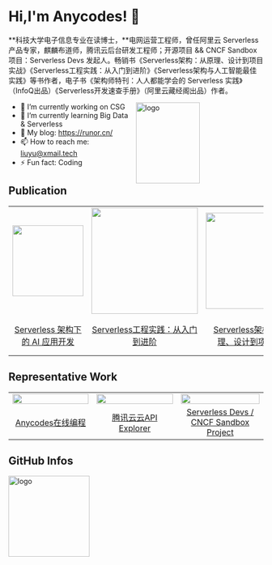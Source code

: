 # Hi,I'm Anycodes! 👋

<p>
**科技大学电子信息专业在读博士，**电网运营工程师，曾任阿里云 Serverless 产品专家，麒麟布道师，腾讯云后台研发工程师；开源项目 && CNCF Sandbox 项目：Serverless Devs 发起人。畅销书《Serverless架构：从原理、设计到项目实战》《Serverless工程实践：从入门到进阶》《Serverless架构与人工智能最佳实践》等书作者，电子书《架构师特刊：人人都能学会的 Serverless 实践》（InfoQ出品）《Serverless开发速查手册》（阿里云藏经阁出品）作者。
</p>

<img src="https://github-readme-stats.vercel.app/api?username=anycodes&show_icons=true&theme=vue" alt="logo" height="160" align="right" width="50%" />

- 🔭 I’m currently working on CSG
- 🌱 I’m currently learning Big Data & Serverless
- 👯 My blog: https://runor.cn/
- 📫 How to reach me: liuyu@xmail.tech
- ⚡ Fun fact: Coding


## Publication

<table>
  <tr>
   <td align="center"><center><img width="140px" src="https://user-images.githubusercontent.com/21079031/177680981-57c74f26-88b7-4a83-9cce-7f5c80a34234.png"></center></td>
    <td align="center"><center><img width="210px" src="https://user-images.githubusercontent.com/21079031/127255397-9c92cd9f-d844-4d0b-9a95-a4e22eac285a.png"></center></td>
    <td align="center"><center><img width="190px" src="https://user-images.githubusercontent.com/21079031/127255324-b32f0f7a-b36d-4154-96c3-5607f43f258f.png"></center></td>
    <td align="center"><center><img width="140px" src="https://user-images.githubusercontent.com/21079031/127255551-d7a3e8f2-0146-4c20-9107-5f65ff739cae.png"></center></td>
    <td align="center"><center><img width="180px" src="https://serverless-article-picture.oss-cn-hangzhou.aliyuncs.com/1646186615447_20220302020336067618.png"></center></td>
  <tr>
  <td><center><a href="https://item.jd.com/10055961367240.html">Serverless 架构下的 AI 应用开发</a></center></td>
    <td><center><a href="https://item.jd.com/13366562.html">Serverless工程实践：从入门到进阶</a></center></td>
    <td><center><a href="https://item.jd.com/12592747.html">Serverless架构：从原理、设计到项目实战</a></center></td>
    <td><center><a href="https://www.infoq.cn/minibook/MakiAbJdrZdT48UzHBfp">架构师特刊：人人都能学会的 Serverless 实践</a></center></td>
    <td><center><a href="https://ucc-private-download.oss-cn-beijing.aliyuncs.com/ce9a0d4640814600a14cf05e42f7c9c1.pdf?Expires=1646186739&OSSAccessKeyId=LTAIvsP3ECkg4Nm9&Signature=BiU4sQeZckh%2FG5v0N80Kk4Z4Yek%3D">Serverless 开发速查手册</a></center></td>
  </tr>
</table>


## Representative Work

<table width="100%">
  <tr>
    <td align="center" width='33%'><center><img width="100%" src="https://user-images.githubusercontent.com/21079031/127256432-6aee6eed-5008-4dc2-82a9-590e9d256107.png"></center></td>
    <td align="center" width='33%'><center><img width="100%" src="https://user-images.githubusercontent.com/21079031/127256281-5fdcf925-77eb-48de-9da7-d0193d8639f3.png"></center></td>
    <td align="center" width='34%'><center><img width="100%" src="https://user-images.githubusercontent.com/21079031/127256187-1c67633c-8d13-4c93-8d34-33b23b85d056.png"></center></td>
  </td>
  <tr>
    <td align="center"><center><a href="https://anycodes.cn">Anycodes在线编程</a></center></td>
    <td align="center"><center><a href="https://console.cloud.tencent.com/api/explorer">腾讯云云API Explorer</a></center></td>
    <td align="center"><center><a href="https://serverless-devs.com">Serverless Devs / CNCF Sandbox Project</a></center></td>
  </tr>
</table>


## GitHub Infos
<img src="https://github-profile-trophy.vercel.app/?username=anycodes&theme=flat&column=7" alt="logo" height="160" align="center" style="margin: auto;" />
